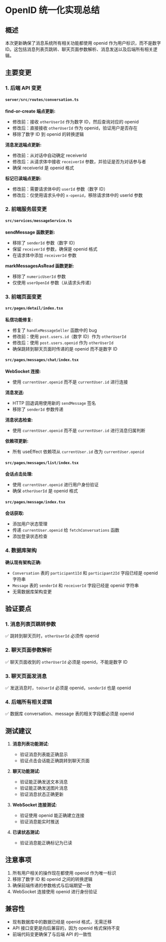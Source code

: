 # OpenID 统一化实现总结

## 概述

本次更新确保了消息系统所有相关功能都使用 openid 作为用户标识，而不是数字 ID。这包括消息列表页跳转、聊天页面参数解析、消息发送以及后端所有相关逻辑。

## 主要变更

### 1. 后端 API 变更

#### `server/src/routes/conversation.ts`

**find-or-create 端点更新:**

- 修改前：接收 `otherUserId` 作为数字 ID，然后查询对应的 openid
- 修改后：直接接收 `otherUserId` 作为 openid，验证用户是否存在
- 移除了数字 ID 到 openid 的转换逻辑

**消息发送端点更新:**

- 修改前：从对话中自动确定 receiverId
- 修改后：从请求体中接收 `receiverId` 参数，并验证是否为对话参与者
- 确保 receiverId 是 openid 格式

**标记已读端点更新:**

- 修改前：需要请求体中的 `userId` 参数（数字 ID）
- 修改后：仅使用请求头中的 `x-openid`，移除请求体中的 userId 参数

### 2. 前端服务层变更

#### `src/services/messageService.ts`

**sendMessage 函数更新:**

- 移除了 `senderId` 参数（数字 ID）
- 保留 `receiverId` 参数，确保是 openid 格式
- 在请求体中添加 `receiverId` 参数

**markMessagesAsRead 函数更新:**

- 移除了 `numericUserId` 参数
- 仅使用 `userOpenId` 参数（从请求头传递）

### 3. 前端页面变更

#### `src/pages/detail/index.tsx`

**私信功能修复:**

- 修复了 `handleMessageSeller` 函数中的 bug
- 修改前：使用 `post.users.id`（数字 ID）作为 `otherUserId`
- 修改后：使用 `post.users.openid` 作为 `otherUserId`
- 确保跳转到聊天页面时传递的是 openid 而不是数字 ID

#### `src/pages/messages/chat/index.tsx`

**WebSocket 连接:**

- 使用 `currentUser.openid` 而不是 `currentUser.id` 进行连接

**消息发送:**

- HTTP 回退调用使用新的 `sendMessage` 签名
- 移除了 `senderId` 参数传递

**消息状态检查:**

- 使用 `currentUser.openid` 而不是 `currentUser.id` 进行消息归属判断

**依赖项更新:**

- 所有 useEffect 依赖项从 `currentUser.id` 改为 `currentUser.openid`

#### `src/pages/messages/list/index.tsx`

**会话点击处理:**

- 使用 `currentUser.openid` 进行用户身份验证
- 确保 `otherUserId` 是 openid 格式

#### `src/pages/message/index.tsx`

**会话获取:**

- 添加用户状态管理
- 传递 `currentUser.openid` 给 `fetchConversations` 函数
- 添加登录状态检查

### 4. 数据库架构

**确认现有架构正确:**

- `Conversation` 表的 `participant1Id` 和 `participant2Id` 字段已经是 openid 字符串
- `Message` 表的 `senderId` 和 `receiverId` 字段已经是 openid 字符串
- 无需数据库架构变更

## 验证要点

### 1. 消息列表页跳转参数

✅ 跳转到聊天页时，`otherUserId` 必须传 openid

### 2. 聊天页面参数解析

✅ 聊天页面收到的 `otherUserId` 必须是 openid，不能是数字 ID

### 3. 聊天页面发消息

✅ 发送消息时，`toUserId` 必须是 openid，`senderId` 也是 openid

### 4. 后端所有相关逻辑

✅ 数据库 conversation、message 表的相关字段都必须是 openid

## 测试建议

1. **消息列表功能测试:**

   - 验证消息列表能正确显示
   - 验证点击会话能正确跳转到聊天页面

2. **聊天功能测试:**

   - 验证能正确发送文本消息
   - 验证能正确发送图片消息
   - 验证消息状态正确更新

3. **WebSocket 连接测试:**

   - 验证使用 openid 能正确建立连接
   - 验证消息能实时推送

4. **已读状态测试:**
   - 验证消息能正确标记为已读

## 注意事项

1. 所有用户相关的操作现在都使用 openid 作为唯一标识
2. 移除了数字 ID 和 openid 之间的转换逻辑
3. 确保前端传递的参数格式与后端期望一致
4. WebSocket 连接使用 openid 进行身份验证

## 兼容性

- 现有数据库中的数据已经是 openid 格式，无需迁移
- API 接口变更是向后兼容的，因为 openid 格式保持不变
- 前端代码变更确保了与后端 API 的一致性
